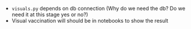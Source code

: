 - `visuals.py` depends on db connection (Why do we need the db? Do we need it at this stage yes or no?)
- Visual vaccination will should be in notebooks to show the result
